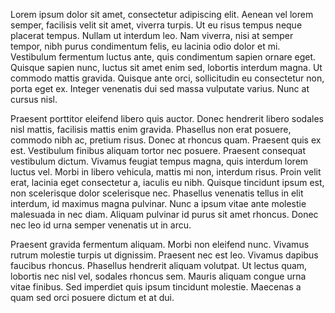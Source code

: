 Lorem ipsum dolor sit amet, consectetur adipiscing elit. Aenean vel lorem semper, facilisis velit sit amet, viverra turpis. Ut eu risus tempus neque placerat tempus. Nullam ut interdum leo. Nam viverra, nisi at semper tempor, nibh purus condimentum felis, eu lacinia odio dolor et mi. Vestibulum fermentum luctus ante, quis condimentum sapien ornare eget. Quisque sapien nunc, luctus sit amet enim sed, lobortis interdum magna. Ut commodo mattis gravida. Quisque ante orci, sollicitudin eu consectetur non, porta eget ex. Integer venenatis dui sed massa vulputate varius. Nunc at cursus nisl.

Praesent porttitor eleifend libero quis auctor. Donec hendrerit libero sodales nisl mattis, facilisis mattis enim gravida. Phasellus non erat posuere, commodo nibh ac, pretium risus. Donec at rhoncus quam. Praesent quis ex est. Vestibulum finibus aliquam tortor nec posuere. Praesent consequat vestibulum dictum. Vivamus feugiat tempus magna, quis interdum lorem luctus vel. Morbi in libero vehicula, mattis mi non, interdum risus. Proin velit erat, lacinia eget consectetur a, iaculis eu nibh. Quisque tincidunt ipsum est, non scelerisque dolor scelerisque nec. Phasellus venenatis tellus in elit interdum, id maximus magna pulvinar. Nunc a ipsum vitae ante molestie malesuada in nec diam. Aliquam pulvinar id purus sit amet rhoncus. Donec nec leo id urna semper venenatis ut in arcu.

Praesent gravida fermentum aliquam. Morbi non eleifend nunc. Vivamus rutrum molestie turpis ut dignissim. Praesent nec est leo. Vivamus dapibus faucibus rhoncus. Phasellus hendrerit aliquam volutpat. Ut lectus quam, lobortis nec nisl vel, sodales rhoncus sem. Mauris aliquam congue urna vitae finibus. Sed imperdiet quis ipsum tincidunt molestie. Maecenas a quam sed orci posuere dictum et at dui.
